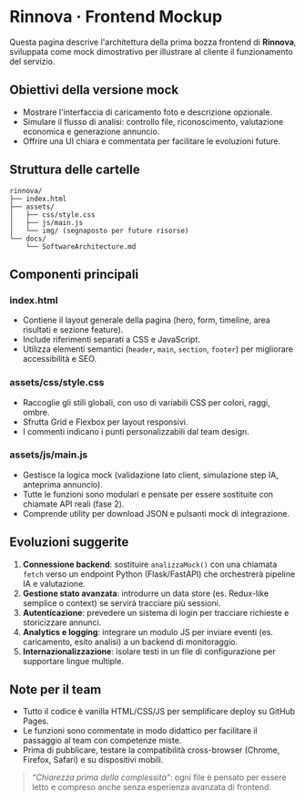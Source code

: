 # Rinnova · Frontend Mockup

Questa pagina descrive l'architettura della prima bozza frontend di **Rinnova**, sviluppata come mock dimostrativo per illustrare al cliente il funzionamento del servizio.

## Obiettivi della versione mock

- Mostrare l'interfaccia di caricamento foto e descrizione opzionale.
- Simulare il flusso di analisi: controllo file, riconoscimento, valutazione economica e generazione annuncio.
- Offrire una UI chiara e commentata per facilitare le evoluzioni future.

## Struttura delle cartelle

```
rinnova/
├── index.html
├── assets/
│   ├── css/style.css
│   ├── js/main.js
│   └── img/ (segnaposto per future risorse)
└── docs/
    └── SoftwareArchitecture.md
```

## Componenti principali

### index.html
- Contiene il layout generale della pagina (hero, form, timeline, area risultati e sezione feature).
- Include riferimenti separati a CSS e JavaScript.
- Utilizza elementi semantici (`header`, `main`, `section`, `footer`) per migliorare accessibilità e SEO.

### assets/css/style.css
- Raccoglie gli stili globali, con uso di variabili CSS per colori, raggi, ombre.
- Sfrutta Grid e Flexbox per layout responsivi.
- I commenti indicano i punti personalizzabili dal team design.

### assets/js/main.js
- Gestisce la logica mock (validazione lato client, simulazione step IA, anteprima annuncio).
- Tutte le funzioni sono modulari e pensate per essere sostituite con chiamate API reali (fase 2).
- Comprende utility per download JSON e pulsanti mock di integrazione.

## Evoluzioni suggerite

1. **Connessione backend**: sostituire `analizzaMock()` con una chiamata `fetch` verso un endpoint Python (Flask/FastAPI) che orchestrerà pipeline IA e valutazione.
2. **Gestione stato avanzata**: introdurre un data store (es. Redux-like semplice o context) se servirà tracciare più sessioni.
3. **Autenticazione**: prevedere un sistema di login per tracciare richieste e storicizzare annunci.
4. **Analytics e logging**: integrare un modulo JS per inviare eventi (es. caricamento, esito analisi) a un backend di monitoraggio.
5. **Internazionalizzazione**: isolare testi in un file di configurazione per supportare lingue multiple.

## Note per il team

- Tutto il codice è vanilla HTML/CSS/JS per semplificare deploy su GitHub Pages.
- Le funzioni sono commentate in modo didattico per facilitare il passaggio al team con competenze miste.
- Prima di pubblicare, testare la compatibilità cross-browser (Chrome, Firefox, Safari) e su dispositivi mobili.

> _“Chiarezza prima della complessità”_: ogni file è pensato per essere letto e compreso anche senza esperienza avanzata di frontend.
